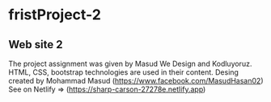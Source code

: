 # fristProject-2

## Web site 2
 The project assignment was given by Masud We Design and Kodluyoruz. HTML, CSS, bootstrap technologies are used in their content.
 Desing created by Mohammad Masud (https://www.facebook.com/MasudHasan02)
 See on Netlify => (https://sharp-carson-27278e.netlify.app)
